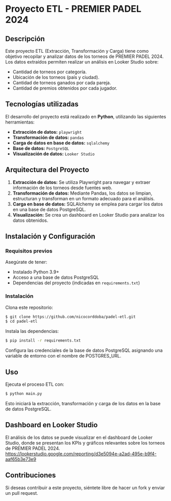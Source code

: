 # Proyecto ETL - PREMIER PADEL 2024

## Descripción
Este proyecto ETL (Extracción, Transformación y Carga) tiene como objetivo recopilar y analizar datos de los torneos de PREMIER PADEL 2024. Los datos extraídos permiten realizar un análisis en Looker Studio sobre:
- Cantidad de torneos por categoría.
- Ubicación de los torneos (país y ciudad).
- Cantidad de torneos ganados por cada pareja.
- Cantidad de premios obtenidos por cada jugador.

## Tecnologías utilizadas
El desarrollo del proyecto está realizado en **Python**, utilizando las siguientes herramientas:

- **Extracción de datos:** `playwright`
- **Transformación de datos:** `pandas`
- **Carga de datos en base de datos:** `sqlalchemy`
- **Base de datos:** `PostgreSQL`
- **Visualización de datos:** `Looker Studio`

## Arquitectura del Proyecto
1. **Extracción de datos:** Se utiliza Playwright para navegar y extraer información de los torneos desde fuentes web.
2. **Transformación de datos:** Mediante Pandas, los datos se limpian, estructuran y transforman en un formato adecuado para el análisis.
3. **Carga en base de datos:** SQLAlchemy se emplea para cargar los datos en una base de datos PostgreSQL.
4. **Visualización:** Se crea un dashboard en Looker Studio para analizar los datos obtenidos.

## Instalación y Configuración
### Requisitos previos
Asegúrate de tener:
- Instalado Python 3.9+
- Acceso a una base de datos PostgreSQL
- Dependencias del proyecto (indicadas en `requirements.txt`)

### Instalación
Clona este repositorio:
```bash
$ git clone https://github.com/nicocorddoba/padel-etl.git
$ cd padel-etl
```
Instala las dependencias:
```bash
$ pip install -r requirements.txt
```
Configura las credenciales de la base de datos PostgreSQL asignando una variable de entorno con el nombre de POSTGRES_URL.

## Uso
Ejecuta el proceso ETL con:
```bash
$ python main.py
```
Esto iniciará la extracción, transformación y carga de los datos en la base de datos PostgreSQL.

## Dashboard en Looker Studio
El análisis de los datos se puede visualizar en el dashboard de Looker Studio, donde se presentan los KPIs y gráficos relevantes sobre los torneos de PREMIER PADEL 2024.
https://lookerstudio.google.com/reporting/d3e5094e-a2ad-495e-b9f4-aaf65b3e73e9

## Contribuciones
Si deseas contribuir a este proyecto, siéntete libre de hacer un fork y enviar un pull request.

